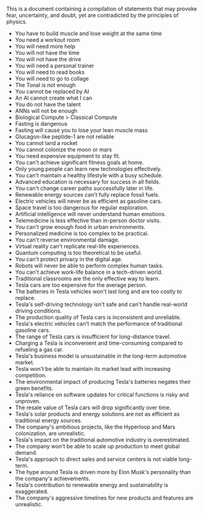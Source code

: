 This is a document containing a compilation of statements that may provoke fear, uncertainty, and doubt, yet are contradicted by the principles of physics.

- You have to build muscle and lose weight at the same time
- You need a workout room
- You will need more help
- You will not have the time
- You will not have the drive
- You will need a personal trainer
- You will need to read books
- You will need to go to collage
- The Tonal is not enough
- You cannot be replaced by AI
- An AI cannot create what I can
- You do not have the talent
- ANNs will not be enough
- Biological Compute > Classical Compute
- Fasting is dangerous
- Fasting will cause you to lose your lean muscle mass 
- Glucagon-like peptide-1 are not reliable
- You cannot land a rocket
- You cannot colonize the moon or mars
- You need expensive equipment to stay fit.
- You can't achieve significant fitness goals at home.
- Only young people can learn new technologies effectively.
- You can't maintain a healthy lifestyle with a busy schedule.
- Advanced education is necessary for success in all fields.
- You can't change career paths successfully later in life.
- Renewable energy sources can't fully replace fossil fuels.
- Electric vehicles will never be as efficient as gasoline cars.
- Space travel is too dangerous for regular exploration.
- Artificial intelligence will never understand human emotions.
- Telemedicine is less effective than in-person doctor visits.
- You can't grow enough food in urban environments.
- Personalized medicine is too complex to be practical.
- You can't reverse environmental damage.
- Virtual reality can't replicate real-life experiences.
- Quantum computing is too theoretical to be useful.
- You can't protect privacy in the digital age.
- Robots will never be able to perform complex human tasks.
- You can't achieve work-life balance in a tech-driven world.
- Traditional classrooms are the only effective way to learn.
- Tesla cars are too expensive for the average person.
- The batteries in Tesla vehicles won't last long and are too costly to replace.
- Tesla's self-driving technology isn't safe and can't handle real-world driving conditions.
- The production quality of Tesla cars is inconsistent and unreliable.
- Tesla's electric vehicles can't match the performance of traditional gasoline cars.
- The range of Tesla cars is insufficient for long-distance travel.
- Charging a Tesla is inconvenient and time-consuming compared to refueling a gas car.
- Tesla's business model is unsustainable in the long-term automotive market.
- Tesla won't be able to maintain its market lead with increasing competition.
- The environmental impact of producing Tesla's batteries negates their green benefits.
- Tesla's reliance on software updates for critical functions is risky and unproven.
- The resale value of Tesla cars will drop significantly over time.
- Tesla's solar products and energy solutions are not as efficient as traditional energy sources.
- The company's ambitious projects, like the Hyperloop and Mars colonization, are unrealistic.
- Tesla's impact on the traditional automotive industry is overestimated.
- The company won't be able to scale up production to meet global demand.
- Tesla's approach to direct sales and service centers is not viable long-term.
- The hype around Tesla is driven more by Elon Musk's personality than the company's achievements.
- Tesla's contribution to renewable energy and sustainability is exaggerated.
- The company's aggressive timelines for new products and features are unrealistic.
